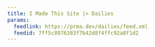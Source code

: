 ```yaml
---
title: I Made This Site |> Dailies
params:
  feedlink: https://prma.dev/dailies/feed.xml
  feedid: 7ff5c8976383f7b42d8f4ffc92a8f1d2
---
```


